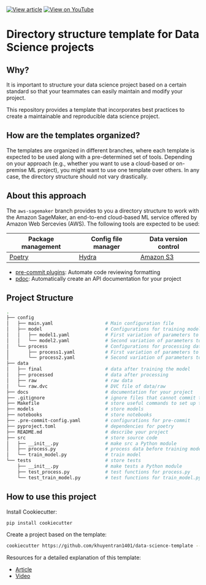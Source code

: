 [![View article](https://img.shields.io/badge/Data_Science_Simplified-View_article-blue)](https://mathdatasimplified.com/2023/06/17/how-to-structure-a-data-science-project-for-readability-and-transparency-2/) [![View on YouTube](https://img.shields.io/badge/YouTube-Watch%20on%20Youtube-red?logo=youtube)](https://youtu.be/TzvcPi3nsdw) 

# Directory structure template for Data Science projects

## Why?
It is important to structure your data science project based on a certain standard so that your teammates can easily maintain and modify your project.

This repository provides a template that incorporates best practices to create a maintainable and reproducible data science project.

## How are the templates organized?

The templates are organized in different branches, where each template is expected to be used along with a pre-determined set of tools. Depending on your approach (e.g., whether you want to use a cloud-based or on-premise ML project), you might want to use one template over others. In any case, the directory structure should not vary drastically.

## About this approach

The `aws-sagemaker` branch provides to you a directory structure to work with the Amazon SageMaker, an end-to-end cloud-based ML service offered by Amazon Web Sercevies (AWS). The following tools are expected to be used:

| Package management | Config file manager | Data version control |
|   ---               |        ---          |     ---              |
|   [Poetry](https://mathdatasimplified.com/poetry-a-better-way-to-manage-python-dependencies)        |       [Hydra](https://mathdatasimplified.com/stop-hard-coding-in-a-data-science-project-use-configuration-files-instead/)         |   [Amazon S3](https://aws.amazon.com/s3/)          |

* [pre-commit plugins](https://pre-commit.com/): Automate code reviewing formatting
* [pdoc](https://github.com/pdoc3/pdoc): Automatically create an API documentation for your project

## Project Structure
```bash
.
├── config                      
│   ├── main.yaml                   # Main configuration file
│   ├── model                       # Configurations for training model
│   │   ├── model1.yaml             # First variation of parameters to train model
│   │   └── model2.yaml             # Second variation of parameters to train model
│   └── process                     # Configurations for processing data
│       ├── process1.yaml           # First variation of parameters to process data
│       └── process2.yaml           # Second variation of parameters to process data
├── data            
│   ├── final                       # data after training the model
│   ├── processed                   # data after processing
│   ├── raw                         # raw data
│   └── raw.dvc                     # DVC file of data/raw
├── docs                            # documentation for your project
├── .gitignore                      # ignore files that cannot commit to Git
├── Makefile                        # store useful commands to set up the environment
├── models                          # store models
├── notebooks                       # store notebooks
├── .pre-commit-config.yaml         # configurations for pre-commit
├── pyproject.toml                  # dependencies for poetry
├── README.md                       # describe your project
├── src                             # store source code
│   ├── __init__.py                 # make src a Python module 
│   ├── process.py                  # process data before training model
│   └── train_model.py              # train model
└── tests                           # store tests
    ├── __init__.py                 # make tests a Python module 
    ├── test_process.py             # test functions for process.py
    └── test_train_model.py         # test functions for train_model.py
```

## How to use this project

Install Cookiecutter:
```bash
pip install cookiecutter
```

Create a project based on the template:
```bash
cookiecutter https://github.com/khuyentran1401/data-science-template --checkout dvc-poetry
```

Resources for a detailed explanation of this template:
- [Article](https://mathdatasimplified.com/how-to-structure-a-data-science-project-for-readability-and-transparency-2/)
- [Video](https://youtu.be/TzvcPi3nsdw)

